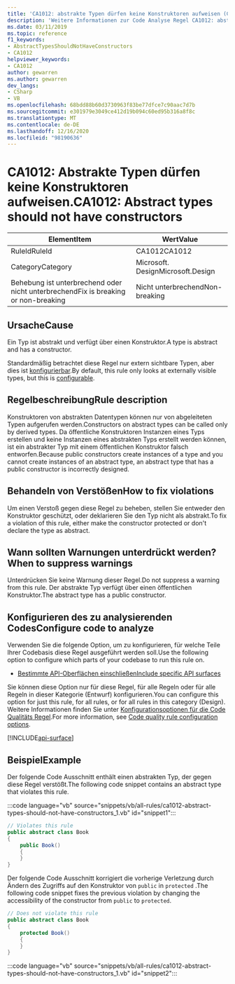 ```yaml
---
title: 'CA1012: abstrakte Typen dürfen keine Konstruktoren aufweisen (Code Analyse)'
description: 'Weitere Informationen zur Code Analyse Regel CA1012: abstrakte Typen dürfen keine Konstruktoren aufweisen.'
ms.date: 03/11/2019
ms.topic: reference
f1_keywords:
- AbstractTypesShouldNotHaveConstructors
- CA1012
helpviewer_keywords:
- CA1012
author: gewarren
ms.author: gewarren
dev_langs:
- CSharp
- VB
ms.openlocfilehash: 68bdd88b60d3730963f83be77dfce7c90aac7d7b
ms.sourcegitcommit: e301979e3049ce412d19b094c60ed95b316a8f8c
ms.translationtype: MT
ms.contentlocale: de-DE
ms.lasthandoff: 12/16/2020
ms.locfileid: "98190636"
---
```

# <a name="ca1012-abstract-types-should-not-have-constructors"></a><span data-ttu-id="41008-103">CA1012: Abstrakte Typen dürfen keine Konstruktoren aufweisen.</span><span class="sxs-lookup"><span data-stu-id="41008-103">CA1012: Abstract types should not have constructors</span></span>

| <span data-ttu-id="41008-104">Element</span><span class="sxs-lookup"><span data-stu-id="41008-104">Item</span></span>                                     | <span data-ttu-id="41008-105">Wert</span><span class="sxs-lookup"><span data-stu-id="41008-105">Value</span></span>            |
|------------------------------------------|------------------|
| <span data-ttu-id="41008-106">RuleId</span><span class="sxs-lookup"><span data-stu-id="41008-106">RuleId</span></span>                                   | <span data-ttu-id="41008-107">CA1012</span><span class="sxs-lookup"><span data-stu-id="41008-107">CA1012</span></span>           |
| <span data-ttu-id="41008-108">Category</span><span class="sxs-lookup"><span data-stu-id="41008-108">Category</span></span>                                 | <span data-ttu-id="41008-109">Microsoft. Design</span><span class="sxs-lookup"><span data-stu-id="41008-109">Microsoft.Design</span></span> |
| <span data-ttu-id="41008-110">Behebung ist unterbrechend oder nicht unterbrechend</span><span class="sxs-lookup"><span data-stu-id="41008-110">Fix is breaking or non-breaking</span></span> | <span data-ttu-id="41008-111">Nicht unterbrechend</span><span class="sxs-lookup"><span data-stu-id="41008-111">Non-breaking</span></span>     |

## <a name="cause"></a><span data-ttu-id="41008-112">Ursache</span><span class="sxs-lookup"><span data-stu-id="41008-112">Cause</span></span>

<span data-ttu-id="41008-113">Ein Typ ist abstrakt und verfügt über einen Konstruktor.</span><span class="sxs-lookup"><span data-stu-id="41008-113">A type is abstract and has a constructor.</span></span>

<span data-ttu-id="41008-114">Standardmäßig betrachtet diese Regel nur extern sichtbare Typen, aber dies ist [konfigurierbar](#configure-code-to-analyze).</span><span class="sxs-lookup"><span data-stu-id="41008-114">By default, this rule only looks at externally visible types, but this is [configurable](#configure-code-to-analyze).</span></span>

## <a name="rule-description"></a><span data-ttu-id="41008-115">Regelbeschreibung</span><span class="sxs-lookup"><span data-stu-id="41008-115">Rule description</span></span>

<span data-ttu-id="41008-116">Konstruktoren von abstrakten Datentypen können nur von abgeleiteten Typen aufgerufen werden.</span><span class="sxs-lookup"><span data-stu-id="41008-116">Constructors on abstract types can be called only by derived types.</span></span> <span data-ttu-id="41008-117">Da öffentliche Konstruktoren Instanzen eines Typs erstellen und keine Instanzen eines abstrakten Typs erstellt werden können, ist ein abstrakter Typ mit einem öffentlichen Konstruktor falsch entworfen.</span><span class="sxs-lookup"><span data-stu-id="41008-117">Because public constructors create instances of a type and you cannot create instances of an abstract type, an abstract type that has a public constructor is incorrectly designed.</span></span>

## <a name="how-to-fix-violations"></a><span data-ttu-id="41008-118">Behandeln von Verstößen</span><span class="sxs-lookup"><span data-stu-id="41008-118">How to fix violations</span></span>

<span data-ttu-id="41008-119">Um einen Verstoß gegen diese Regel zu beheben, stellen Sie entweder den Konstruktor geschützt, oder deklarieren Sie den Typ nicht als abstrakt.</span><span class="sxs-lookup"><span data-stu-id="41008-119">To fix a violation of this rule, either make the constructor protected or don't declare the type as abstract.</span></span>

## <a name="when-to-suppress-warnings"></a><span data-ttu-id="41008-120">Wann sollten Warnungen unterdrückt werden?</span><span class="sxs-lookup"><span data-stu-id="41008-120">When to suppress warnings</span></span>

<span data-ttu-id="41008-121">Unterdrücken Sie keine Warnung dieser Regel.</span><span class="sxs-lookup"><span data-stu-id="41008-121">Do not suppress a warning from this rule.</span></span> <span data-ttu-id="41008-122">Der abstrakte Typ verfügt über einen öffentlichen Konstruktor.</span><span class="sxs-lookup"><span data-stu-id="41008-122">The abstract type has a public constructor.</span></span>

## <a name="configure-code-to-analyze"></a><span data-ttu-id="41008-123">Konfigurieren des zu analysierenden Codes</span><span class="sxs-lookup"><span data-stu-id="41008-123">Configure code to analyze</span></span>

<span data-ttu-id="41008-124">Verwenden Sie die folgende Option, um zu konfigurieren, für welche Teile Ihrer Codebasis diese Regel ausgeführt werden soll.</span><span class="sxs-lookup"><span data-stu-id="41008-124">Use the following option to configure which parts of your codebase to run this rule on.</span></span>

- [<span data-ttu-id="41008-125">Bestimmte API-Oberflächen einschließen</span><span class="sxs-lookup"><span data-stu-id="41008-125">Include specific API surfaces</span></span>](#include-specific-api-surfaces)

<span data-ttu-id="41008-126">Sie können diese Option nur für diese Regel, für alle Regeln oder für alle Regeln in dieser Kategorie (Entwurf) konfigurieren.</span><span class="sxs-lookup"><span data-stu-id="41008-126">You can configure this option for just this rule, for all rules, or for all rules in this category (Design).</span></span> <span data-ttu-id="41008-127">Weitere Informationen finden Sie unter [Konfigurationsoptionen für die Code Qualitäts Regel](../code-quality-rule-options.md).</span><span class="sxs-lookup"><span data-stu-id="41008-127">For more information, see [Code quality rule configuration options](../code-quality-rule-options.md).</span></span>

[!INCLUDE[api-surface](~/includes/code-analysis/api-surface.md)]

## <a name="example"></a><span data-ttu-id="41008-128">Beispiel</span><span class="sxs-lookup"><span data-stu-id="41008-128">Example</span></span>

<span data-ttu-id="41008-129">Der folgende Code Ausschnitt enthält einen abstrakten Typ, der gegen diese Regel verstößt.</span><span class="sxs-lookup"><span data-stu-id="41008-129">The following code snippet contains an abstract type that violates this rule.</span></span>

:::code language="vb" source="snippets/vb/all-rules/ca1012-abstract-types-should-not-have-constructors_1.vb" id="snippet1":::

```csharp
// Violates this rule
public abstract class Book
{
    public Book()
    {
    }
}
```

<span data-ttu-id="41008-130">Der folgende Code Ausschnitt korrigiert die vorherige Verletzung durch Ändern des Zugriffs auf den Konstruktor von `public` in `protected` .</span><span class="sxs-lookup"><span data-stu-id="41008-130">The following code snippet fixes the previous violation by changing the accessibility of the constructor from `public` to `protected`.</span></span>

```csharp
// Does not violate this rule
public abstract class Book
{
    protected Book()
    {
    }
}
```

:::code language="vb" source="snippets/vb/all-rules/ca1012-abstract-types-should-not-have-constructors_1.vb" id="snippet2":::
